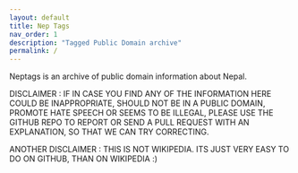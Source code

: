 ```yaml
---
layout: default
title: Nep Tags
nav_order: 1
description: "Tagged Public Domain archive"
permalink: /
---
```


Neptags is an archive of public domain information about Nepal.

DISCLAIMER : IF IN CASE YOU FIND ANY OF THE INFORMATION HERE COULD BE INAPPROPRIATE, SHOULD NOT BE IN A PUBLIC DOMAIN, PROMOTE HATE SPEECH OR SEEMS TO BE ILLEGAL, PLEASE USE THE GITHUB REPO TO REPORT OR SEND A PULL REQUEST WITH AN EXPLANATION, SO THAT WE CAN TRY CORRECTING.

ANOTHER DISCLAIMER : THIS IS NOT WIKIPEDIA. ITS JUST VERY EASY TO DO ON GITHUB, THAN ON WIKIPEDIA :) 

